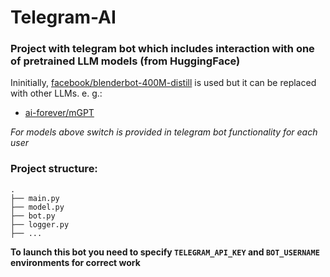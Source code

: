 # Telegram-AI
### Project with telegram bot which includes interaction with one of pretrained LLM models (from HuggingFace)
Ininitially, [facebook/blenderbot-400M-distill](https://huggingface.co/facebook/blenderbot-400M-distill) is used but it can be replaced with other LLMs. e. g.:
- [ai-forever/mGPT](https://huggingface.co/ai-forever/mGPT)

_For models above switch is provided in telegram bot functionality for each user_

### Project structure:
```
.
├── main.py
├── model.py
├── bot.py
├── logger.py
├── ...
```

**To launch this bot you need to specify `TELEGRAM_API_KEY` and `BOT_USERNAME` environments for correct work**
